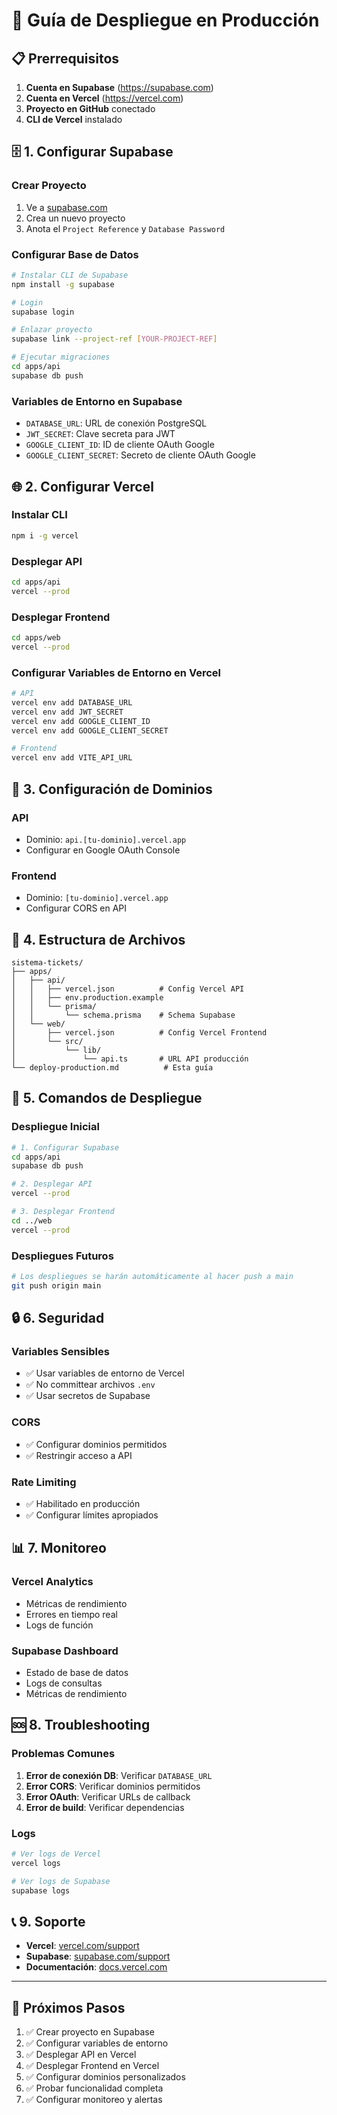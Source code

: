 # 🚀 Guía de Despliegue en Producción

## 📋 Prerrequisitos

1. **Cuenta en Supabase** (https://supabase.com)
2. **Cuenta en Vercel** (https://vercel.com)
3. **Proyecto en GitHub** conectado
4. **CLI de Vercel** instalado

## 🗄️ 1. Configurar Supabase

### Crear Proyecto
1. Ve a [supabase.com](https://supabase.com)
2. Crea un nuevo proyecto
3. Anota el `Project Reference` y `Database Password`

### Configurar Base de Datos
```bash
# Instalar CLI de Supabase
npm install -g supabase

# Login
supabase login

# Enlazar proyecto
supabase link --project-ref [YOUR-PROJECT-REF]

# Ejecutar migraciones
cd apps/api
supabase db push
```

### Variables de Entorno en Supabase
- `DATABASE_URL`: URL de conexión PostgreSQL
- `JWT_SECRET`: Clave secreta para JWT
- `GOOGLE_CLIENT_ID`: ID de cliente OAuth Google
- `GOOGLE_CLIENT_SECRET`: Secreto de cliente OAuth Google

## 🌐 2. Configurar Vercel

### Instalar CLI
```bash
npm i -g vercel
```

### Desplegar API
```bash
cd apps/api
vercel --prod
```

### Desplegar Frontend
```bash
cd apps/web
vercel --prod
```

### Configurar Variables de Entorno en Vercel
```bash
# API
vercel env add DATABASE_URL
vercel env add JWT_SECRET
vercel env add GOOGLE_CLIENT_ID
vercel env add GOOGLE_CLIENT_SECRET

# Frontend
vercel env add VITE_API_URL
```

## 🔧 3. Configuración de Dominios

### API
- Dominio: `api.[tu-dominio].vercel.app`
- Configurar en Google OAuth Console

### Frontend
- Dominio: `[tu-dominio].vercel.app`
- Configurar CORS en API

## 📁 4. Estructura de Archivos

```
sistema-tickets/
├── apps/
│   ├── api/
│   │   ├── vercel.json          # Config Vercel API
│   │   ├── env.production.example
│   │   └── prisma/
│   │       └── schema.prisma    # Schema Supabase
│   └── web/
│       ├── vercel.json          # Config Vercel Frontend
│       └── src/
│           └── lib/
│               └── api.ts       # URL API producción
└── deploy-production.md          # Esta guía
```

## 🚀 5. Comandos de Despliegue

### Despliegue Inicial
```bash
# 1. Configurar Supabase
cd apps/api
supabase db push

# 2. Desplegar API
vercel --prod

# 3. Desplegar Frontend
cd ../web
vercel --prod
```

### Despliegues Futuros
```bash
# Los despliegues se harán automáticamente al hacer push a main
git push origin main
```

## 🔒 6. Seguridad

### Variables Sensibles
- ✅ Usar variables de entorno de Vercel
- ✅ No committear archivos `.env`
- ✅ Usar secretos de Supabase

### CORS
- ✅ Configurar dominios permitidos
- ✅ Restringir acceso a API

### Rate Limiting
- ✅ Habilitado en producción
- ✅ Configurar límites apropiados

## 📊 7. Monitoreo

### Vercel Analytics
- Métricas de rendimiento
- Errores en tiempo real
- Logs de función

### Supabase Dashboard
- Estado de base de datos
- Logs de consultas
- Métricas de rendimiento

## 🆘 8. Troubleshooting

### Problemas Comunes
1. **Error de conexión DB**: Verificar `DATABASE_URL`
2. **Error CORS**: Verificar dominios permitidos
3. **Error OAuth**: Verificar URLs de callback
4. **Error de build**: Verificar dependencias

### Logs
```bash
# Ver logs de Vercel
vercel logs

# Ver logs de Supabase
supabase logs
```

## 📞 9. Soporte

- **Vercel**: [vercel.com/support](https://vercel.com/support)
- **Supabase**: [supabase.com/support](https://supabase.com/support)
- **Documentación**: [docs.vercel.com](https://docs.vercel.com)

---

## 🎯 Próximos Pasos

1. ✅ Crear proyecto en Supabase
2. ✅ Configurar variables de entorno
3. ✅ Desplegar API en Vercel
4. ✅ Desplegar Frontend en Vercel
5. ✅ Configurar dominios personalizados
6. ✅ Probar funcionalidad completa
7. ✅ Configurar monitoreo y alertas
